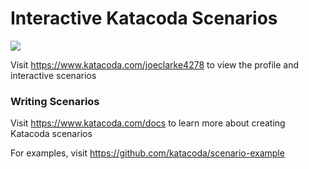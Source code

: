 # Interactive Katacoda Scenarios

[![](http://shields.katacoda.com/katacoda/joeclarke4278/count.svg)](https://www.katacoda.com/joeclarke4278 "Get your profile on Katacoda.com")

Visit https://www.katacoda.com/joeclarke4278 to view the profile and interactive scenarios

### Writing Scenarios
Visit https://www.katacoda.com/docs to learn more about creating Katacoda scenarios

For examples, visit https://github.com/katacoda/scenario-example
